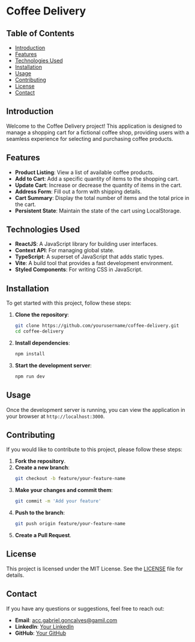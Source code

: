 # Coffee Delivery

## Table of Contents

- [Introduction](#introduction)
- [Features](#features)
- [Technologies Used](#technologies-used)
- [Installation](#installation)
- [Usage](#usage)
- [Contributing](#contributing)
- [License](#license)
- [Contact](#contact)

## Introduction

Welcome to the Coffee Delivery project! This application is designed to manage a shopping cart for a fictional coffee shop, providing users with a seamless experience for selecting and purchasing coffee products.

## Features

- **Product Listing**: View a list of available coffee products.
- **Add to Cart**: Add a specific quantity of items to the shopping cart.
- **Update Cart**: Increase or decrease the quantity of items in the cart.
- **Address Form**: Fill out a form with shipping details.
- **Cart Summary**: Display the total number of items and the total price in the cart.
- **Persistent State**: Maintain the state of the cart using LocalStorage.

## Technologies Used

- **ReactJS**: A JavaScript library for building user interfaces.
- **Context API**: For managing global state.
- **TypeScript**: A superset of JavaScript that adds static types.
- **Vite**: A build tool that provides a fast development environment.
- **Styled Components**: For writing CSS in JavaScript.

## Installation

To get started with this project, follow these steps:

1. **Clone the repository**:

   ```bash
   git clone https://github.com/yourusername/coffee-delivery.git
   cd coffee-delivery
   ```

2. **Install dependencies**:

   ```bash
   npm install
   ```

3. **Start the development server**:
   ```bash
   npm run dev
   ```

## Usage

Once the development server is running, you can view the application in your browser at `http://localhost:3000`.

## Contributing

If you would like to contribute to this project, please follow these steps:

1. **Fork the repository**.
2. **Create a new branch**:
   ```bash
   git checkout -b feature/your-feature-name
   ```
3. **Make your changes and commit them**:
   ```bash
   git commit -m 'Add your feature'
   ```
4. **Push to the branch**:
   ```bash
   git push origin feature/your-feature-name
   ```
5. **Create a Pull Request**.

## License

This project is licensed under the MIT License. See the [LICENSE](LICENSE) file for details.

## Contact

If you have any questions or suggestions, feel free to reach out:

- **Email**: acc.gabriel.goncalves@gamil.com
- **LinkedIn**: [Your LinkedIn](https://www.linkedin.com/in/gb1994/)
- **GitHub**: [Your GitHub](https://github.com/GabrielSSG)

